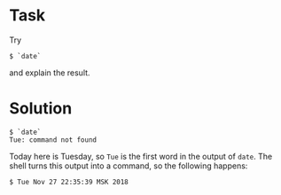 # Task

Try
```
$ `date`
```
and explain the result.


# Solution

```
$ `date`
Tue: command not found
```

Today here is Tuesday, so `Tue` is the first word in the output of `date`.
The shell turns this output into a command, so the following happens:
```
$ Tue Nov 27 22:35:39 MSK 2018
```

